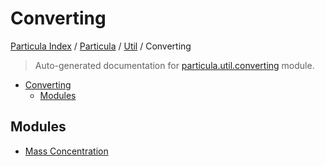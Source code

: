 # Converting

[Particula Index](../../../README.md#particula-index) / [Particula](../../index.md#particula) / [Util](../index.md#util) / Converting

> Auto-generated documentation for [particula.util.converting](../../../../particula/util/converting/__init__.py) module.

- [Converting](#converting)
  - [Modules](#modules)

## Modules

- [Mass Concentration](./mass_concentration.md)